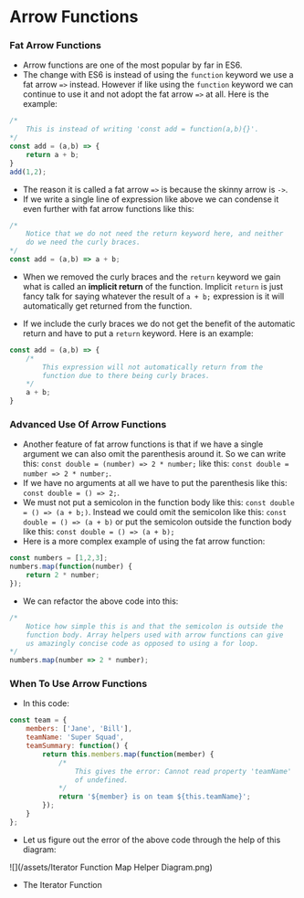 # Arrow Functions

### Fat Arrow Functions

* Arrow functions are one of the most popular by far in ES6.
* The change with ES6 is instead of using the `function` keyword we use a fat arrow `=>` instead. However if like using the `function` keyword we can continue to use it and not adopt the fat arrow `=>` at all. Here is the example:

```js
/*
    This is instead of writing 'const add = function(a,b){}'.
*/
const add = (a,b) => {
    return a + b;
}
add(1,2);
```

* The reason it is called a fat arrow `=>` is because the skinny arrow is `->`.
* If we write a single line of expression like above we can condense it even further with fat arrow functions like this:

```js
/*
    Notice that we do not need the return keyword here, and neither
    do we need the curly braces.
*/
const add = (a,b) => a + b;
```

* When we removed the curly braces and the `return` keyword we gain what is called an **implicit return** of the function. Implicit `return` is just fancy talk for saying whatever the result of `a + b;` expression is it will automatically get returned from the function.

* If we include the curly braces we do not get the benefit of the automatic return and have to put a `return` keyword. Here is an example:

```js
const add = (a,b) => {
    /*
        This expression will not automatically return from the
        function due to there being curly braces.
    */
    a + b;
}
```

### Advanced Use Of Arrow Functions

* Another feature of fat arrow functions is that if we have a single argument we can also omit the parenthesis around it. So we can write this: `const double = (number) => 2 * number;` like this: `const double = number => 2 * number;`.
* If we have no arguments at all we have to put the parenthesis like this: `const double = () => 2;`.
* We must not put a semicolon in the function body like this: `const double = () => (a + b;)`. Instead we could omit the semicolon like this: `const double = () => (a + b)` or put the semicolon outside the function body like this: `const double = () => (a + b);`
* Here is a more complex example of using the fat arrow function:

```js
const numbers = [1,2,3];
numbers.map(function(number) {
    return 2 * number;
});
```

* We can refactor the above code into this:

```js
/*
    Notice how simple this is and that the semicolon is outside the
    function body. Array helpers used with arrow functions can give
    us amazingly concise code as opposed to using a for loop.
*/
numbers.map(number => 2 * number);
```

### When To Use Arrow Functions

* In this code:

```js
const team = {
    members: ['Jane', 'Bill'],
    teamName: 'Super Squad',
    teamSummary: function() {
        return this.members.map(function(member) {
            /*
                This gives the error: Cannot read property 'teamName'
                of undefined.
            */
            return '${member} is on team ${this.teamName}';
        });
    }
};
```

* Let us figure out the error of the above code through the help of this diagram:

![](/assets/Iterator Function Map Helper Diagram.png)

* The Iterator Function



